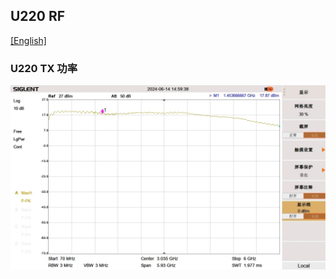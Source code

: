 ## U220 RF 

[[English]](../../../../device_and_usage_manual/ANTSDR_U_Series_Module/ANTSDR_U220_Reference_Manual/AntsdrU220_RF_parameters.html)

### U220 TX 功率
![U220](./AntsdrU220_Reference_Manual.assets/U220_RF.jpg)